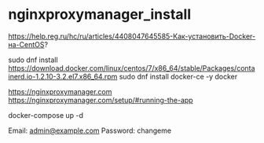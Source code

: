 # nginxproxymanager_install
https://help.reg.ru/hc/ru/articles/4408047645585-Как-установить-Docker-на-CentOS?

sudo dnf install https://download.docker.com/linux/centos/7/x86_64/stable/Packages/containerd.io-1.2.10-3.2.el7.x86_64.rpm
sudo dnf install docker-ce -y
docker



https://nginxproxymanager.com
https://nginxproxymanager.com/setup/#running-the-app

docker-compose up -d

Email:    admin@example.com
Password: changeme
